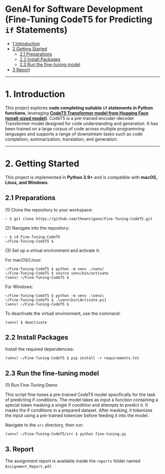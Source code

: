# GenAI for Software Development (Fine-Tuning CodeT5 for Predicting ``if`` Statements)

* [1 Introduction](#1-introduction)  
* [2 Getting Started](#2-getting-started)  
  * [2.1 Preparations](#21-preparations)  
  * [2.2 Install Packages](#22-install-packages)  
  * [2.3 Run the fine-tuning model](#23-run-the-fine-tuning-model)  
* [3 Report](#3-report)  

---

# **1. Introduction**  
This project explores **code completing suitable ``if`` statements in Python functions**, leveraging **[CodeT5 Transformer model from Hugging Face (small-sized model)](https://huggingface.co/Salesforce/codet5-small)**. CodeT5 is a pre-trained encoder-decoder Transformer model designed for code understanding and generation. It has been trained on a large corpus of code across multiple programming languages and supports a range of downstream tasks such as code completion, summarization, translation, and generation.

---

# **2. Getting Started**  

This project is implemented in **Python 3.9+** and is compatible with **macOS, Linux, and Windows**.  

## **2.1 Preparations**  

(1) Clone the repository to your workspace:  
```shell
~ $ git clone https://github.com/theantigone/Fine-Tuning-CodeT5.git
```
(2) Navigate into the repository:
```shell
~ $ cd Fine-Tuning-CodeT5
~/Fine-Tuning-CodeT5 $
```
(3) Set up a virtual environment and activate it:

For macOS/Linux:
```shell
~/Fine-Tuning-CodeT5 $ python -m venv ./venv/
~/Fine-Tuning-CodeT5 $ source venv/bin/activate
(venv) ~/Fine-Tuning-CodeT5 $ 
```

For Windows:
```shell
~/Fine-Tuning-CodeT5 $ python -m venv .\venv\
~/Fine-Tuning-CodeT5 $ .\venv\bin\Activate.ps1
(venv) ~/Fine-Tuning-CodeT5 $
```

To deactivate the virtual environment, use the command:
```shell
(venv) $ deactivate
```

## **2.2 Install Packages**

Install the required dependencies:
```shell
(venv) ~/Fine-Tuning-CodeT5 $ pip install -r requirements.txt
```
## **2.3 Run the fine-tuning model**

(1) Run Fine-Tuning Demo

This script fine-tunes a pre-trained CodeT5 model specifically for the task of predicting if
conditions. The model takes as input a function containing a special token masking a single if condition
and attempts to predict it. It masks the if conditions in a prepared dataset.
After masking, it tokenizes the input using a pre-trained tokenizer before feeding it into the
model.

Navigate to the ```src``` directory, then run:
```shell
(venv) ~/Fine-Tuning-CodeT5/src $ python fine-tuning.py
```

## 3. Report

The assignment report is available inside the ``reports`` folder named ``Assignment_Report.pdf``.



